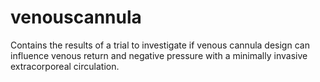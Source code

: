 # venouscannula
Contains the results of a trial to investigate if venous cannula design can influence venous return and negative pressure with a minimally invasive extracorporeal circulation.
